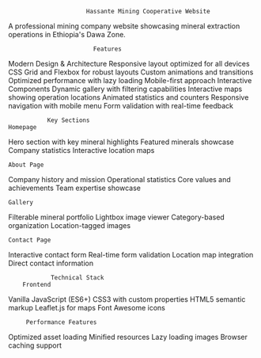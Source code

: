                           Hassante Mining Cooperative Website
A professional mining company website showcasing mineral extraction operations in Ethiopia's Dawa Zone.

                            Features
Modern Design & Architecture
Responsive layout optimized for all devices
CSS Grid and Flexbox for robust layouts
Custom animations and transitions
Optimized performance with lazy loading
Mobile-first approach
Interactive Components
Dynamic gallery with filtering capabilities
Interactive maps showing operation locations
Animated statistics and counters
Responsive navigation with mobile menu
Form validation with real-time feedback

               Key Sections
    Homepage

Hero section with key mineral highlights
Featured minerals showcase
Company statistics
Interactive location maps

    About Page

Company history and mission
Operational statistics
Core values and achievements
Team expertise showcase

    Gallery

Filterable mineral portfolio
Lightbox image viewer
Category-based organization
Location-tagged images

    Contact Page

Interactive contact form
Real-time form validation
Location map integration
Direct contact information


                Technical Stack
        Frontend
Vanilla JavaScript (ES6+)
CSS3 with custom properties
HTML5 semantic markup
Leaflet.js for maps
Font Awesome icons

         Performance Features
Optimized asset loading
Minified resources
Lazy loading images
Browser caching support

